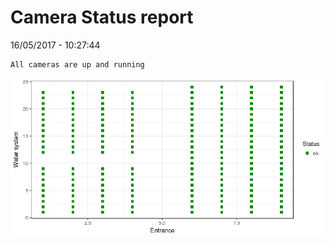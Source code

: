 Camera Status report
================
16/05/2017 - 10:27:44

    All cameras are up and running

![](camreport_files/figure-markdown_github/unnamed-chunk-2-1.png)
